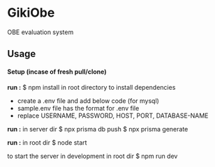 # GikiObe

OBE evaluation system

## Usage

#### Setup (incase of fresh pull/clone)

**run :**
$ npm install
in root directory to install dependencies

- create a .env file and add below code (for mysql)
- sample.env file has the format for .env file
- replace USERNAME, PASSWORD, HOST, PORT, DATABASE-NAME

**run :**
in server dir
$ npx prisma db push
$ npx prisma generate

**run :**
in root dir
$ node start

to start the server in development
in root dir
$ npm run dev
